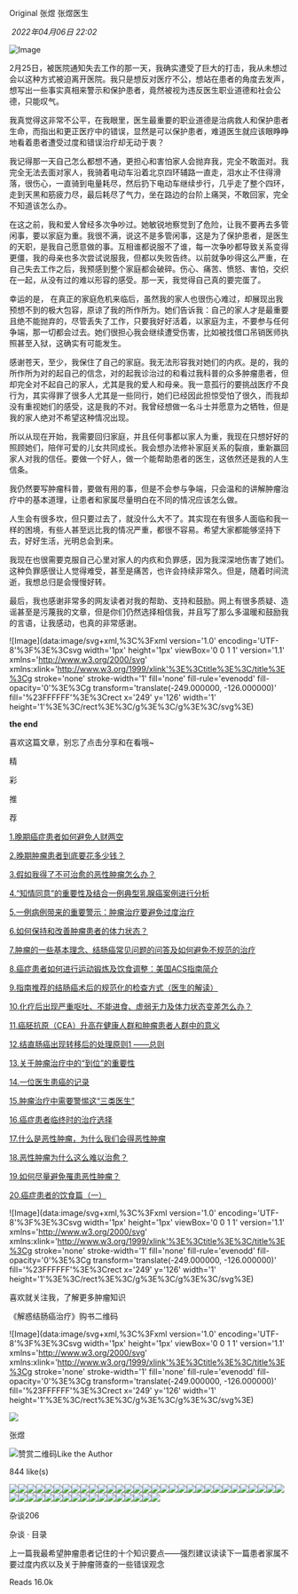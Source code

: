 

Original 张煜 张煜医生

 _2022年04月06日 22:02_

![Image](https://mmbiz.qpic.cn/mmbiz_jpg/IMEuia1MWOfI4KnJe9HfhGqFI55evV7HE99BSmUVVhnU12gHiclRNKu14GRUDZTTB9ELyh4UCdJvu6ORTW37Agxg/640?wx_fmt=jpeg&tp=wxpic&wxfrom=5&wx_lazy=1&wx_co=1)

  

2月25日，被医院通知失去工作的那一天，我确实遭受了巨大的打击，我从未想过会以这种方式被迫离开医院。我只是想反对医疗不公，想站在患者的角度去发声，想写出一些事实真相来警示和保护患者，竟然被视为违反医生职业道德和社会公德，只能叹气。  
  
我真觉得这非常不公平，在我眼里，医生最重要的职业道德是治病救人和保护患者生命，而指出和更正医疗中的错误，显然是可以保护患者，难道医生就应该眼睁睁地看着患者遭受过度和错误治疗却无动于衷？  
  
我记得那一天自己怎么都想不通，更担心和害怕家人会抛弃我，完全不敢面对。我完全无法去面对家人，我骑着电动车沿着北京四环辅路一直走，泪水止不住得滑落，很伤心，一直骑到电量耗尽，然后扔下电动车继续步行，几乎走了整个四环，走到天黑和筋疲力尽，最后耗尽了气力，坐在路边的台阶上痛哭，不敢回家，完全不知道该怎么办。  
  
在这之前，我和爱人曾经多次争吵过。她敏锐地察觉到了危险，让我不要再去多管闲事，要以家庭为重。我很不满，说这不是多管闲事，这是为了保护患者，是医生的天职，是我自己愿意做的事。互相谁都说服不了谁，每一次争吵都导致关系变得更僵，我的母亲也多次尝试说服我，但都以失败告终。以前就争吵得这么严重，在自己失去工作之后，我预感到整个家庭都会破碎。伤心、痛苦、愤怒、害怕，交织在一起，从没有过的难以形容的感受。那一天，我觉得自己真的要完蛋了。  
  
幸运的是， 在真正的家庭危机来临后，虽然我的家人也很伤心难过，却展现出我预想不到的极大包容，原谅了我的所作所为。她们告诉我：自己的家人才是最重要且绝不能抛弃的，尽管丢失了工作，只要我好好活着，以家庭为主，不要参与任何争端，那一切都会过去。她们很担心我会继续遭受伤害，比如被找借口吊销医师执照甚至入狱，这确实有可能发生。  
  
感谢苍天，至少，我保住了自己的家庭。我无法形容我对她们的内疚。是的，我的所作所为对的起自己的信念，对的起我诊治过的和看过我科普的众多肿瘤患者，但却完全对不起自己的家人，尤其是我的爱人和母亲。我一意孤行的要挑战医疗不良行为，其实得罪了很多人尤其是一些同行，她们已经因此担惊受怕了很久，而我却没有重视她们的感受，这是我的不对。我曾经想做一名斗士并愿意为之牺牲，但是我的家人绝对不希望这种情况出现。  
  
所以从现在开始，我需要回归家庭，并且任何事都以家人为重，我现在只想好好的照顾她们，陪伴可爱的儿女共同成长。我会想办法修补家庭关系的裂痕，重新赢回家人对我的信任。要做一个好人，做一个能帮助患者的医生，这依然还是我的人生信条。  
  
我仍然要写肿瘤科普，要做有用的事，但是不会参与争端，只会温和的讲解肿瘤治疗中的基本道理，让患者和家属尽量明白在不同的情况应该怎么做。  
  
人生会有很多坎，但只要过去了，就没什么大不了。其实现在有很多人面临和我一样的困境，有些人甚至远比我的情况严重，都很不容易。希望大家都能够坚持下去，好好生活，光明总会到来。  
  
我现在也很需要克服自己心里对家人的内疚和负罪感，因为我深深地伤害了她们。这种负罪感很让人觉得难受，甚至是痛苦，也许会持续非常久。但是，随着时间流逝，我想总归是会慢慢好转。  
  
最后，我也感谢非常多的网友读者对我的帮助、支持和鼓励。网上有很多质疑、造谣甚至是污蔑我的文章，但是你们仍然选择相信我，并且写了那么多温暖和鼓励我的言语，让我感动，也真的非常感谢。

  

  

![Image](data:image/svg+xml,%3C%3Fxml version='1.0' encoding='UTF-8'%3F%3E%3Csvg width='1px' height='1px' viewBox='0 0 1 1' version='1.1' xmlns='http://www.w3.org/2000/svg' xmlns:xlink='http://www.w3.org/1999/xlink'%3E%3Ctitle%3E%3C/title%3E%3Cg stroke='none' stroke-width='1' fill='none' fill-rule='evenodd' fill-opacity='0'%3E%3Cg transform='translate(-249.000000, -126.000000)' fill='%23FFFFFF'%3E%3Crect x='249' y='126' width='1' height='1'%3E%3C/rect%3E%3C/g%3E%3C/g%3E%3C/svg%3E)

**the end**

  

  

  

喜欢这篇文章，别忘了点击分享和在看哦~

  

精

彩

推

荐

[1.晚期癌症患者如何避免人财两空](http://mp.weixin.qq.com/s?__biz=Mzg4NzUyNDY3NQ==&mid=2247484172&idx=1&sn=9ea1122d1ed8053c57eb093d5b4be88a&chksm=cf885f20f8ffd63614bbb846f55a0b96843aba6994fdb7b86a2cf1cd3eb7377fffa9150aa210&scene=21#wechat_redirect)

[2.晚期肿瘤患者到底要花多少钱？](http://mp.weixin.qq.com/s?__biz=Mzg4NzUyNDY3NQ==&mid=2247484953&idx=1&sn=2da6f3d131209dbde5851d7f55ee6227&chksm=cf885a35f8ffd3239be6dc5cf5c5ede39b7e2706ee77fd924c1a301e82f4631bc7295eaa4b8a&scene=21#wechat_redirect)

[3.假如我得了不可治愈的恶性肿瘤怎么办？](http://mp.weixin.qq.com/s?__biz=Mzg4NzUyNDY3NQ==&mid=2247484713&idx=1&sn=6b967555d9455cca87fc4a7458e6bad7&chksm=cf885905f8ffd0136b66beafa67679da357cdf3a79539c440a81132ad116d7c3fd3d49c544bb&scene=21#wechat_redirect)

[4.“知情同意”的重要性及结合一例典型乳腺癌案例进行分析](http://mp.weixin.qq.com/s?__biz=Mzg4NzUyNDY3NQ==&mid=2247484875&idx=1&sn=77d7dfe864c6f8ea400415b9de677292&chksm=cf8859e7f8ffd0f15040532fae871d78726b82ad47484332bb763ffcf5c2c1f417ea04a4ffd9&scene=21#wechat_redirect)

[5.一例病例带来的重要警示：肿瘤治疗要避免过度治疗](http://mp.weixin.qq.com/s?__biz=Mzg4NzUyNDY3NQ==&mid=2247484907&idx=1&sn=80d18ea89161aa2fac4fb2843ae63bf2&chksm=cf8859c7f8ffd0d1359cf5ad6172fc3e4abddb255306a972f49bedf8565e524c12c816ecefea&scene=21#wechat_redirect)

[6.如何保持和改善肿瘤患者的体力状态？](http://mp.weixin.qq.com/s?__biz=Mzg4NzUyNDY3NQ==&mid=2247483825&idx=1&sn=a25101fb241109bbadb614575b50562a&chksm=cf885d9df8ffd48b996cd80b787d1c5e97b8324d2d198c896ed17ca261846d8f5d149accb0e4&scene=21#wechat_redirect)

[7.肿瘤的一些基本理念、结肠癌常见问题的问答及如何避免不规范的治疗](http://mp.weixin.qq.com/s?__biz=Mzg4NzUyNDY3NQ==&mid=2247483688&idx=1&sn=f1824a4483ef9eed184de979264903e4&chksm=cf885d04f8ffd41232c2915a8f1fb0ec115983141ce9de91b65a06ed56d4a90ff3ea6dda388e&scene=21#wechat_redirect)

[8.癌症患者如何进行运动锻炼及饮食调整：美国ACS指南简介](http://mp.weixin.qq.com/s?__biz=Mzg4NzUyNDY3NQ==&mid=2247484497&idx=1&sn=e135a0fffd63439af1863f88f328be40&chksm=cf88587df8ffd16b085aae2bee807553439d224b3d43ba80f81cb4b8c17e3a50c286400efbe9&scene=21#wechat_redirect)

[9.指南推荐的结肠癌术后的规范化的检查方式（医生的解读）](http://mp.weixin.qq.com/s?__biz=Mzg4NzUyNDY3NQ==&mid=2247484146&idx=1&sn=93455f1d95a3885931c9929f621729d4&chksm=cf885edef8ffd7c8000c5e8a630cc2aac8c7fb27e1844440b4abb74cd77404c08b9ebd0f4196&scene=21#wechat_redirect)

[10.化疗后出现严重呕吐、不能进食、虚弱无力及体力状态变差怎么办？](http://mp.weixin.qq.com/s?__biz=Mzg4NzUyNDY3NQ==&mid=2247484481&idx=1&sn=34dd9e105cd5c1402cce2983ad75db32&chksm=cf88586df8ffd17bfa33f27eafc2509a6f70209ee7e8fed9f773bc5e431794ffc66e1a3561e7&scene=21#wechat_redirect)

[11.癌胚抗原（CEA）升高在健康人群和肿瘤患者人群中的意义](http://mp.weixin.qq.com/s?__biz=Mzg4NzUyNDY3NQ==&mid=2247484548&idx=1&sn=56555967264fc98724a8ef833027e1cf&chksm=cf8858a8f8ffd1be5ad4faedd69973b43e4b6133f318ad77dfb54ddf279ea909876375913abb&scene=21#wechat_redirect)

[12.结直肠癌出现转移后的处理原则1 ——总则](http://mp.weixin.qq.com/s?__biz=Mzg4NzUyNDY3NQ==&mid=2247484642&idx=1&sn=a1c1f7bf0f98e1fdd86c44360c338cae&chksm=cf8858cef8ffd1d8bb2de320054ee32704f654155a4485d3305dcb61bcb21566c6e66aa223e4&scene=21#wechat_redirect)

[13.关于肿瘤治疗中的“到位”的重要性](http://mp.weixin.qq.com/s?__biz=Mzg4NzUyNDY3NQ==&mid=2247484763&idx=1&sn=855f39d7f4879b0826a9edaf3dae415a&chksm=cf885977f8ffd06127fa68b5d747d0e9e9d4307b40fb8b48b8980379708379965794af9035e3&scene=21#wechat_redirect)

[14.一位医生患癌的记录](http://mp.weixin.qq.com/s?__biz=Mzg4NzUyNDY3NQ==&mid=2247484967&idx=1&sn=e85fb96a70da6eb135318910de87a223&chksm=cf885a0bf8ffd31d696f42d570f6ae8c0381f7e7ece3b76aeb67cee8f14c661e248883fc1bdc&scene=21#wechat_redirect)  

[15.肿瘤治疗中需要警惕这“三类医生”](http://mp.weixin.qq.com/s?__biz=Mzg4NzUyNDY3NQ==&mid=2247485032&idx=1&sn=ee0b186245fa289875809124f8656f64&chksm=cf885a44f8ffd3520308e4452910e32b66f60b0e49d57979a3a83805f0894240cbe716c29fdf&scene=21#wechat_redirect)

[16.癌症患者临终时的治疗选择](http://mp.weixin.qq.com/s?__biz=Mzg4NzUyNDY3NQ==&mid=2247485430&idx=1&sn=89423c91efb1731292e39ce880dc0dd5&chksm=cf885bdaf8ffd2cc1c26ef91f3d221656ccd1af3d5e2ca50735259996e2aa3f24d1ecdf36a2c&scene=21#wechat_redirect)

[17.什么是恶性肿瘤，为什么我们会得恶性肿瘤](http://mp.weixin.qq.com/s?__biz=Mzg4NzUyNDY3NQ==&mid=2247485453&idx=1&sn=2f23fd161d9870eaef8a6ea7af96136b&chksm=cf885421f8ffdd378d09ccbf095b4e50213ff4245eda357681f7c27551f9be15c5e918d3b968&scene=21#wechat_redirect)

[18.恶性肿瘤为什么这么难以治愈？](http://mp.weixin.qq.com/s?__biz=Mzg4NzUyNDY3NQ==&mid=2247485511&idx=1&sn=037e33f0edbfdfb6464d320e56d41828&chksm=cf88546bf8ffdd7d6dabdcfb2d0b24c654e251431a5b4c5fd11ff3fa54a2e150826bf7cac7f3&scene=21#wechat_redirect)

[19.如何尽量避免罹患恶性肿瘤？](http://mp.weixin.qq.com/s?__biz=Mzg4NzUyNDY3NQ==&mid=2247485494&idx=1&sn=544177ab1b2ccddfa418458355894bf5&chksm=cf88541af8ffdd0c2f5d81149ccc829935a5d7f7795ec3a7e9ccf192573739748696a01eb817&scene=21#wechat_redirect)

[20.癌症患者的饮食篇（一）](http://mp.weixin.qq.com/s?__biz=Mzg4NzUyNDY3NQ==&mid=2247485384&idx=1&sn=07584530dc630ab48c1c165458c393d2&chksm=cf885be4f8ffd2f267d3ffd01558aac9742153889d6523df352b3ef7d05ccda4a81427d1a781&scene=21#wechat_redirect)

![Image](data:image/svg+xml,%3C%3Fxml version='1.0' encoding='UTF-8'%3F%3E%3Csvg width='1px' height='1px' viewBox='0 0 1 1' version='1.1' xmlns='http://www.w3.org/2000/svg' xmlns:xlink='http://www.w3.org/1999/xlink'%3E%3Ctitle%3E%3C/title%3E%3Cg stroke='none' stroke-width='1' fill='none' fill-rule='evenodd' fill-opacity='0'%3E%3Cg transform='translate(-249.000000, -126.000000)' fill='%23FFFFFF'%3E%3Crect x='249' y='126' width='1' height='1'%3E%3C/rect%3E%3C/g%3E%3C/g%3E%3C/svg%3E)

喜欢就关注我，了解更多肿瘤知识

  

  

《解惑结肠癌治疗》购书二维码

![Image](data:image/svg+xml,%3C%3Fxml version='1.0' encoding='UTF-8'%3F%3E%3Csvg width='1px' height='1px' viewBox='0 0 1 1' version='1.1' xmlns='http://www.w3.org/2000/svg' xmlns:xlink='http://www.w3.org/1999/xlink'%3E%3Ctitle%3E%3C/title%3E%3Cg stroke='none' stroke-width='1' fill='none' fill-rule='evenodd' fill-opacity='0'%3E%3Cg transform='translate(-249.000000, -126.000000)' fill='%23FFFFFF'%3E%3Crect x='249' y='126' width='1' height='1'%3E%3C/rect%3E%3C/g%3E%3C/g%3E%3C/svg%3E)

  

  

  

![](https://mmbiz.qlogo.cn/mmbiz_jpg/l32bxUaXHEyFU7iamU61TsWic6NuepLJriaZzb3RnJmcLwl6szzSUhhBUjJXL32jbLaqR2Z7hH9oorBbjUjhX5IXw/0?wx_fmt=jpeg)

张煜

![赞赏二维码](https://mp.weixin.qq.com/s?__biz=Mzg4NzUyNDY3NQ==&mid=2247485953&idx=1&sn=05833c777f6acea560b6b9af8d282758&chksm=cf88562df8ffdf3bfceb0667285669631f56d0579c7b9d3b400f9663305af1ea1b831fe0510c&mpshare=1&scene=24&srcid=0406k3hcVv2YAaO3onUniXsa&sharer_sharetime=1649255336549&sharer_shareid=8397e53ca255d0bca170c6327d62b9af&key=daf9bdc5abc4e8d064573e07ead5e12e53fc5a5df5605d5877d590dff940f055762c0a8d68c5f98e4a2e082a04aedd2cc0f0da83b33c9e4b00faf6360ab3c0c381abb742964ad16545971d097e0d8e55d6b64de681bca70638637c2279079d644f599b85352b0dabc4ab69a842359b00a28126f5599b471d397598fbc4d09f6b&ascene=14&uin=MTEwNTU1MjgwMw%3D%3D&devicetype=iMac+MacBookAir10%2C1+OSX+OSX+14.6.1+build(23G93)&version=13080710&nettype=WIFI&lang=en&session_us=gh_e1b40b07eae0&countrycode=CN&fontScale=100&exportkey=n_ChQIAhIQzyu4%2FInJjR2zOEn4Bs4rJRKUAgIE97dBBAEAAAAAAOkVCYKcCGcAAAAOpnltbLcz9gKNyK89dVj0CUVcBff5%2FJnCtd1kmDZKzWL0%2FladP8FywZGBIGaTJNhA%2FVpiQU7tbJLT1rK%2BBVTxB%2BTTJ0LCt11Iu5Vm9R9coREsVS2Gw0B0owkmrQ2qOtUwFnSjGtUa5VxQIlY5NKc5%2Bo9R0cjpbTl4GhZa7xptUaIIS%2B%2BlTSw2lAzgzphYp7cn2QaxzVcZD5XeMzs%2FBEa1u4RlGv1xQYbJlwLLYvAubt%2BPg8T49YfKKSpQyYio%2F0n5fs7XTtDlrBBQR2AGnbqG43bmPWFN2dwPu7OZU0uxsB2RZs3%2FCB%2FJ1WMCzsMh5hr3YWTcqCP%2F1Bcv1xIw7Q%3D%3D&acctmode=0&pass_ticket=o3uGuGLqtuF5b8tSj0pZtf0Pa76930RGjwLPjwyl0kxdXUeIFe%2F3x8BoMGmh7%2B1M&wx_header=0)Like the Author

844 like(s)

![](http://wx.qlogo.cn/mmopen/wJibWkqN1bUNXQmjUUaGbXI0ibbTKvItHAYUzScSfZOu7tgiacicUmUgPByYd6Tj1jbKibiaN76DPv64ESTxwe1sWW8ovngdGFupM7bzk1McicxcUCOia24WjVu2qGwTXXaic4sWw/64)![](http://wx.qlogo.cn/mmopen/O0fw4kbUeQFcE5XPyPELHkuDm55OHib2c2r7DARiaTqJstCic430gUlpTj9icDONG9vumdzmoKG1bVO2S9L1vMxRmupzcvN1XLxib/64)![](http://wx.qlogo.cn/mmopen/3914r2kXiaicJH37EqX1haibZmYtvuzR6oPmibotyIEqqYYEibwrYRd93Z8zIQqaVxT0p8LvFw6Mp5rRCibyfNG4cQPurV3F7JmdbC/64)![](http://wx.qlogo.cn/mmopen/3914r2kXiaicJ3B0FC1IEFLO3WjQjkhIs8O6Y8bHMQq28APyZp20ftZV3j4Xfia0f9rNA99eLq6ETSZNia6H4eE3Q7y1AsA5aGYR/64)![](http://wx.qlogo.cn/mmopen/PiajxSqBRaEK7LZRC7I3r9pOR8wFEJicxGHe9beJSbZKeKEkiaibD39XL8hax1HgZ0goGz6fTLOqiaIaPQXYa9y5Mtg/64)![](http://wx.qlogo.cn/mmopen/djMaaKRbsSgUQ4OMYoxOul7eXGEzGFxzibAicMMlQrw84xiacPz1ica4Cd6ic5xFza78hb20FibOsVYbKVMlmLdvMwQDn7fUgM53DL/64)![](http://wx.qlogo.cn/mmopen/djMaaKRbsSj7MUUBqsGNK43PYTCCzV9ibBPOibNcWq9Z0abTULxesyDqmGUazJ3VntjzccYedUNq8CpSxOcibzaibAwEdccDBvfc/64)![](http://wx.qlogo.cn/mmopen/bGEMTuiaz2lb0bJfMqrwQzIl143px6jD13gQ0SmRgQMSXabnIWHBXZ1ej9Th8XEUF5GQH75IOAyicZJY12krNVmyRS5aDrTUvic/64)![](http://wx.qlogo.cn/mmopen/wJibWkqN1bUPeY8mdy0mQAzThjicsIdHmNG1kiaEgvU5FJmBmhc5DtPD2W0YCqFeibg45MKzXiaHC8DaANu3wiajrYkQsfgHh0ZzY3BnVrKQZlS4aIkxqqVv4ABIEekwoy2tAd/64)![](http://wx.qlogo.cn/mmopen/PiajxSqBRaEL9nvX6K2tdmicv5Q6LJdgk085ibvqZZUNXc2WeibxxOHy6Sv9L9UEv69UdadcuQYGJZwv9O6vB0Fh7iaiaqIlmyYia6ln7M6hC6pvibyicT4JKssLZ3ZffoMbqbm5Q/64)![](http://wx.qlogo.cn/mmopen/bGEMTuiaz2lYmztzial6XxBdmqSAPibN2x3jGSYom8G60gdO3MXDNkqILAHnNJ2Rm9DGH3qlXo4BibtyYmVTUXa2czoPMjxynDPWms3Os8ViblQuWEbiayM4pLnXw2HiaNFBPOD/64)![](http://wx.qlogo.cn/mmopen/ajNVdqHZLLADvwkAFTIqN5n0lM371kLib0nm1gMCEoPGED2jDKuWKrjdQicFycAPxfvPJ60tFHMw1lc7rgQEx9ng/64)![](http://wx.qlogo.cn/mmopen/Q3auHgzwzM7KWShCXuuh5gbgbT73fczDBW1l9icMGgwfgGHZDZYicfMmOk6hMA6CkOnIrv3UxEIFMicnRTdB5Fu3neHHuk7N8uGA0iaiafP0tbyo/64)![](http://wx.qlogo.cn/mmopen/bGEMTuiaz2lYtCdHmzJQwv8bI5jYiaaibZuI3TpTd6XkPF9iaKgoLnq1h6czQ4ibF6gsdf1oalyVM4L6yhQvl4fxiax7X4piaLnqZEK/64)![](http://wx.qlogo.cn/mmopen/ajNVdqHZLLACOibz4DSYJlymFPA6DTQvW9NYOmBn8xJp4nEyS0mlzFos6J4mvNSXqeeE3Jkiclqa15bb0WoSg82w/64)![](http://wx.qlogo.cn/mmopen/bGEMTuiaz2lbbbRia1CZSn7oaTYkusq01EZJReDcXT7w4ZFT5WoUxSRfzScy1icvw1PCj0ib6MK1bMEHx2DAoG8WnXJpNJpj8Lrz/64)![](http://wx.qlogo.cn/mmopen/3914r2kXiaicJISgKVfBiago6hJsrvNSNicTKg2icZKBSWHSn0XCnZMNxZqptJ3lDW2hqY5mpYMNia4lK5XqHv1fHgpOnHg10Gvbib9OwV8JNZA3dqJOIicztO8XM1nMNNz6q5nK/64)![](http://wx.qlogo.cn/mmopen/djMaaKRbsShNNLQibZicaNuuKHH2oyMY1S63mp2RMqMAslicPdLfgiavBUWs6fvcd575kkrmvLyIzZ8Npo7tOLibHw7HKziaJcG8rQ/64)![](http://wx.qlogo.cn/mmopen/ajNVdqHZLLBm691kicnNZVcbtKlLeY37qmUmRcGbwWnrCaiaGfib5bDFCstMFLdesibzyvZ5hawxBU11UoQjYgicib7MCxruSnyuNWNE8YEibgkKq8uescP1VhfEZDQlFYgwkKn/64)![](http://wx.qlogo.cn/mmopen/PiajxSqBRaEIlRaypKFYpGaYhKLpXhI7SvzumNUGVAibiaS3PbhyBMbAsCEAjfEib9eQNTbfq0XaE1N2rCMabSOfg21Wg40CVB93vkQIGHBaTJicibJd7ldtwzj7Pex3ZTRDoQ/64)![](http://wx.qlogo.cn/mmopen/djMaaKRbsSgZBj4qtQQtBBwn82Q2rRBWVJNYEGLnJYq5RYGDM5Xm80xyOxSktEqtUqpy8jicXzibYleBfNK9S2WELZ6FuGPKCS/64)![](http://wx.qlogo.cn/mmopen/bGEMTuiaz2lYtCdHmzJQwv8GZRZBZ2af3fT8VLVA7R9WBYTJ8HcOuGDtc3fmohZJ5l4242xS3xicTFr10heHqtlicECWWp9Glyk/64)![](http://wx.qlogo.cn/mmopen/MpE3niaibHQ8R9KUaoPRibiabiaXibXelxMs44dJSOaQzibWs1NN5UCqPrEtqfOJHPHEcsBbwkFNBo7g0Vppst3Y7XjL8Oxicb6njRp0/64)![](http://wx.qlogo.cn/mmopen/3914r2kXiaicKegPtNcGVeibbq28vKgz2NOkic85QZ489tNhxurVG5eicRU7gpGo5oCE8bsmBC1CGNRnH3vsYLlia8fKPMvCpXqYveSCtYBFesHGPONicbLTic2BKVKMr5pIycu1/64)![](http://wx.qlogo.cn/mmopen/3914r2kXiaicKt4vYrQZAGoELM3okIvdiaziciaX7zmTru8kVXXHlhK3MAVlrdfibiaKGKhSuvibZVSIr8o4k9ib9tuN7T5dMmH9Bt2bc/64)![](http://wx.qlogo.cn/mmopen/75c40tCD4q0TBI6xNEoVVK9Via84PbtcpMVIb3C2yaKoDx4qqnPBFnUUnVYbGa8MI0ibr86CiayUROtFZc9KOIIyswEM8ZRwm2k/64)![](http://wx.qlogo.cn/mmopen/ajNVdqHZLLBdqLIx12mh5rxlibS4T7vCQwWHV6Xj6QTveLMTf2TCsoJHPaicJibVzEEE1tGpuYnCFzne3dgrDTdictibnibnyUyLpqRjeicIHFOM4g/64)![](http://wx.qlogo.cn/mmopen/bGEMTuiaz2lYtCdHmzJQwv6IiblC9Mst27icLyNORQLAoEsoJKvOQqdPvXgXibDPY3S2GgTLAee0Q3TeLBK8AUtAdarmiamTUXgEW/64)![](http://wx.qlogo.cn/mmopen/ajNVdqHZLLAe3yCEzS5Ps6rurWqP5YXvaxMnrT4eyic9GOzB50ibZKAiaK2Pw3TFxNztGaRbrGZ4q82XBxFfbspn2DXGe4Tops49rbHbEgcN3UdFRgMJSl1944G7mBY4cLUdibVOHX59Ask/64)![](http://wx.qlogo.cn/mmopen/wJibWkqN1bUPIrZ0cZlFqvsTpTrcKoTc3MqBPNSFTRIXzBTlVbjl5f6XL2ibjCVzb2LDfEFXw76wbOCLj9ScV95gfbyHqFibibKO7uasyuiaPWNGwhQB1ibYy0MF8wJGPVEEny/64)![](http://wx.qlogo.cn/mmopen/ajNVdqHZLLDsHwch5nZoMRiccXEibhcsv7AwyNOZB75lRtje9aST7AYmAvXYEkM3GUKomv6SickbRZAKRnxqFJIQX1Dfk9dn3YucqjYibdUEMH4/64)![](http://wx.qlogo.cn/mmopen/3914r2kXiaicKt4vYrQZAGoKJnUJMuY6vR4Dsrmb8gtgntRU6iaUibh4gRDnBB9XGq9JvJZMP5pBhX08icpeJDQwemMSt9qqWfO2K/64)![](http://wx.qlogo.cn/mmopen/bGEMTuiaz2lax1aWR0fQQFhSEibftlAw9vOycPtGEiaaia674Fa1CMJpCACdx3Lw6PCutVoquox0s9XwoZLbBDJC85uPJAW3xrXVicj1cR8sBft12le6EGHKTMczlY8tCxiabs/64)![](http://wx.qlogo.cn/mmopen/ajNVdqHZLLAknY61bU873mldKM7E3dzRtRydR23owv6m392XCLrGJBTkBTDdV67qKeGndicMiaaVYbvAIGAM7Cow/64)![](http://wx.qlogo.cn/mmopen/3914r2kXiaicIrt9zGHo1YBxHA0Okwd6b2LiaC6x3zGj2HJXjomXATwQnUyCH5Nw2Ygicv2ic2KW6u3nUCfAWrW6iaY2fJjKJBZDYH/64)![](http://wx.qlogo.cn/mmopen/ajNVdqHZLLDOEQwqmoJfAlqnrOcxDekbk0ibvMySk3sljDzU9iaL9YnDqu7ZbkS2sILtnjlBFpFZicDDYgUWZLaogq5haXK5H537qPtmLibbgk4/64)![](http://wx.qlogo.cn/mmopen/3914r2kXiaicKt4vYrQZAGoK5dVJhPAhaSK4wZh0pf7lIt9PickSJ8TDSTXxq2Nj0gz4oCVy7l21TITgdZSPyxZoz4FQ47fLw6Q/64)![](http://wx.qlogo.cn/mmopen/wJibWkqN1bUN0wTrxoEtfOm46HpSS79lyjdUwYpeEO1icn8vLia6yKrlQicuQOI0KAGD9KKpRNJD0Hicq9ric5tE77fssuhN6B6QEJ/64)![](http://wx.qlogo.cn/mmopen/PiajxSqBRaELZgfGwY3iaC0oyuhGPD2FHI8zHuic9WjSVibnwWuKZyg0csyVrO65ibf4tTSVk7ybPXfO4Hibh2nucyTw/64)![](http://wx.qlogo.cn/mmopen/wJibWkqN1bUPMHXtNNXXhicCtgW15o4cQ3NmhiaSo27iboL63NNjeFd6vibIG7iceKWjzNkfy9ILeYXDmXHD10rGtzr6EhyLqD1Osicicj9icqficvicV6BI8YrzhBPYBfjTicU0Mo41/64)![](http://wx.qlogo.cn/mmopen/3914r2kXiaicKt4vYrQZAGoMMybCdmFrO0pOfibu54WxSRGUkyIznUPhet72oIQRUybzVwTVTcb2libdHDvpbDtVHdasOjhbQRac/64)![](http://wx.qlogo.cn/mmopen/wJibWkqN1bUOedvaKYZzgZxslnXuib1sdRatmCG3efkphOn9dfVUjHnB2tIjrtTV5RG0WdWepCxYLFCMRvsibvxE6Os8OCFUrZsKJlGLWzbLf42mNibVBk29ZHaNgr2vdW6m/64)![](http://wx.qlogo.cn/mmopen/bGEMTuiaz2lYtCdHmzJQwvx4vmM8SuibsnZ6PKF8ia46xpP7IicxibMgHfBFTcN0ViazYJ3GXcjBLRNPTC0AibiaF7Qcy6pKynhQ0Nsd/64)![](http://wx.qlogo.cn/mmopen/wJibWkqN1bUN0wTrxoEtfOlWujLV6wzcu9ymBWhRItVbBY1UXe430VeqXiaKfib3ElCuWAX0tBUufOaZYwsibiaJniaIKwPJXeP9rY/64)![](http://wx.qlogo.cn/mmopen/djMaaKRbsSh2xgtq02oe0PKWz9mpogfk6vU7A3km8RNLKKfSicudLxY9iaYoRcccsuek9QDe113sPGiaFQ9J2VgZ7WTJSTsbCbJ/64)![](http://wx.qlogo.cn/mmopen/bGEMTuiaz2lYtCdHmzJQwvyfVbzuF1SENNh17XpsZ1HJCwSBIhENzBVzmkjllaORfLnuHDiaoPGIf4c6PeCBFLRWVmgmAbTzoD/64)![](http://wx.qlogo.cn/mmopen/3914r2kXiaicKplJwaTQc7Mog3DjDRG2ibygBO0OGiaM6DQgYn1ZD5s0hAOJ4zennCKJoib267KRM10hicwIxDibwWwYMzWadzLexXI/64)![](http://wx.qlogo.cn/mmopen/djMaaKRbsSg6Z7RgD1kVTZaI9tAfKEkTVZBd4VgDWU6CwjoVc3J3LmdT7rqxLKkL56O5fhgaRnZs0ic4y2sLBLlBpMdaqojTL/64)

杂谈206

杂谈 · 目录

上一篇我最希望肿瘤患者记住的十个知识要点——强烈建议读读下一篇患者家属不要过度内疚以及关于肿瘤筛查的一些错误观念

Reads 16.0k

​